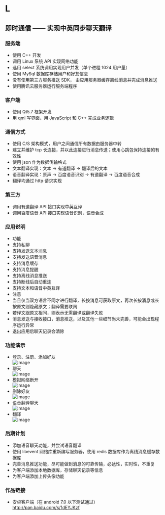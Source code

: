 ﻿L
=
即时通信 —— 实现中英同步聊天翻译
-----------------------------

### 服务端
* 使用 C++ 开发
* 调用 Linux 系统 API 实现网络功能
* 选用 select 系统调用实现用户并发（单个进程 1024 用户量）
* 使用 MySql 数据库存储用户和好友信息
* 没有使用第三方服务推送 SDK， 由应用服务器缓存离线消息并完成消息推送
* 使用腾讯云服务器运行服务端程序

### 客户端
* 使用 Qt5.7 框架开发
* 用 qml 写界面，用 JavaScript 和 C++ 完成业务逻辑

### 通信方式
* 使用 C/S 架构模式，用户之间通信所有数据由服务器中转
* 建立并维护 tcp 长连接，并以此连接进行消息传送；使用心跳包保持连接的有效性
* 使用 json 作为数据传输格式
* 文本翻译实现：文本 -> 有道翻译 -> 翻译后的文本
* 语音翻译实现：原声 -> 百度语音识别 -> 有道翻译 -> 百度语音合成
* 翻译均通过 http 请求实现

### 第三方
* 调用有道翻译 API 接口实现中英互译
* 调用百度语音 API 接口实现语音识别，语音合成

### 应用说明
* 功能
 * 支持私聊
 * 支持发送文本消息
 * 支持发送语音消息
 * 支持消息缓存
 * 支持消息提醒
 * 支持离线消息推送
 * 支持断线后自动重连
 * 支持文本和语音中英互译
* 注意
 * 当且仅当双方语言不同才进行翻译，长按消息可获取原文，再次长按消息或长按原文则隐藏原文；翻译需要联网
 * 若译文跟原文相同，则表示无需翻译或翻译失败
 * 消息发送与接收接口，消息推送，以及其他一些细节尚未完善，可能会出现程序运行异常
 * 退出应用后聊天记录会清除

### 功能演示
* 登录、注册、添加好友<br>![image](https://github.com/QYPan/dynamic_gif/blob/master/L/register_login_add_win7.gif)
* 聊天<br>![image](https://github.com/QYPan/dynamic_gif/blob/master/L/talk_win7.gif)
* 模拟网络断开<br>![image](https://github.com/QYPan/dynamic_gif/blob/master/L/bad_network_win7.gif)
* 删除好友<br>![image](https://github.com/QYPan/dynamic_gif/blob/master/L/remove_linkman_win7.gif)
* 语音翻译聊天<br>![image](https://github.com/QYPan/dynamic_gif/blob/master/L/voice_talk.gif)
* 翻译<br>![image](https://github.com/QYPan/dynamic_gif/blob/master/L/single_translate.gif)

### 后期计划
* 添加语音聊天功能，并尝试语音翻译
* 使用 libevent 网络库重新编写服务器，使用 redis 数据库作为离线消息缓存数据库
* 完善消息推送功能，尽可能做到消息的可靠传输，必达性，实时性，不重复
* 为客户端添加本地数据库，存储聊天记录等信息
* 为客户端添加上传头像功能

### 作品链接
* 安卓客户端（在 android 7.0 以下测试通过）http://pan.baidu.com/s/1dEYJKzf
